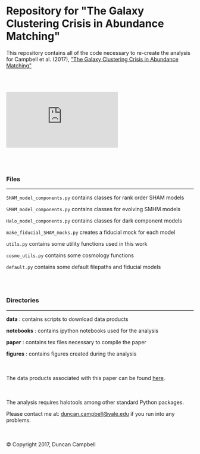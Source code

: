 # Repository for "The Galaxy Clustering Crisis in Abundance Matching"


This repository contains all of the code necessary to re-create the analysis for 
Campbell et al. (2017), ["The Galaxy Clustering Crisis in Abundance Matching"](https://arxiv.org/abs/1705.06347v1)

<br><br> 

![Alt text](https://github.com/duncandc/Clustering_Crisis/blob/master/figures/SHAM_models_venn_diagram.pdf "Venn Disgram")

<br><br> 
### Files
---------
```SHAM_model_components.py``` contains classes for rank order SHAM models

```SMHM_model_components.py``` contains classes for evolving SMHM models

```Halo_model_components.py``` contains classes for dark component models

```make_fiducial_SHAM_mocks.py``` creates a fiducial mock for each model

```utils.py``` contains some utility functions used in this work

```cosmo_utils.py``` contains some cosmology functions

```default.py``` contains some default filepaths and fiducial models

<br><br> 
### Directories
---------------
**data** : contains scripts to download data products

**notebooks** : contains ipython notebooks used for the analysis

**paper** : contains tex files necessary to compile the paper

**figures** : contains figures created during the analysis


<br><br> 
The data products associated with this paper can be found [here](http://www.astro.yale.edu/campbell/Data.html).

<br><br> 
The analysis requires halotools among other standard Python packages.


Please contact me at: duncan.campbell@yale.edu if you run into any problems.

<br><br> 
&copy; Copyright 2017, Duncan Campbell 
